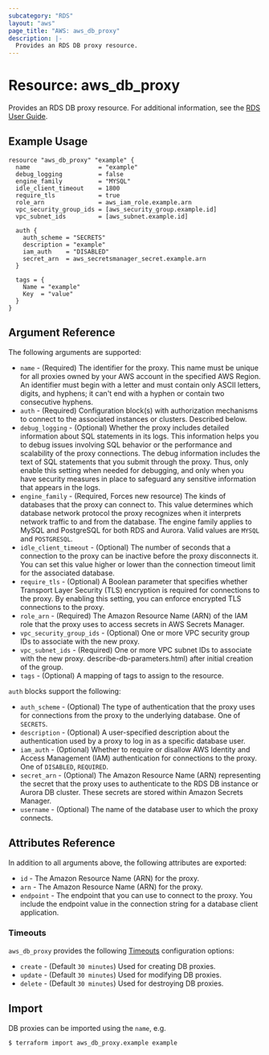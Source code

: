 ```yaml
---
subcategory: "RDS"
layout: "aws"
page_title: "AWS: aws_db_proxy"
description: |-
  Provides an RDS DB proxy resource.
---
```


# Resource: aws_db_proxy

Provides an RDS DB proxy resource. For additional information, see the [RDS User Guide](https://docs.aws.amazon.com/AmazonRDS/latest/UserGuide/rds-proxy.html).

## Example Usage

```hcl
resource "aws_db_proxy" "example" {
  name                   = "example"
  debug_logging          = false
  engine_family          = "MYSQL"
  idle_client_timeout    = 1800
  require_tls            = true
  role_arn               = aws_iam_role.example.arn
  vpc_security_group_ids = [aws_security_group.example.id]
  vpc_subnet_ids         = [aws_subnet.example.id]

  auth {
    auth_scheme = "SECRETS"
    description = "example"
    iam_auth    = "DISABLED"
    secret_arn  = aws_secretsmanager_secret.example.arn
  }

  tags = {
    Name = "example"
    Key  = "value"
  }
}
```

## Argument Reference

The following arguments are supported:

* `name` - (Required) The identifier for the proxy. This name must be unique for all proxies owned by your AWS account in the specified AWS Region. An identifier must begin with a letter and must contain only ASCII letters, digits, and hyphens; it can't end with a hyphen or contain two consecutive hyphens.
* `auth` - (Required) Configuration block(s) with authorization mechanisms to connect to the associated instances or clusters. Described below.
* `debug_logging` - (Optional) Whether the proxy includes detailed information about SQL statements in its logs. This information helps you to debug issues involving SQL behavior or the performance and scalability of the proxy connections. The debug information includes the text of SQL statements that you submit through the proxy. Thus, only enable this setting when needed for debugging, and only when you have security measures in place to safeguard any sensitive information that appears in the logs.
* `engine_family` - (Required, Forces new resource) The kinds of databases that the proxy can connect to. This value determines which database network protocol the proxy recognizes when it interprets network traffic to and from the database. The engine family applies to MySQL and PostgreSQL for both RDS and Aurora. Valid values are `MYSQL` and `POSTGRESQL`.
* `idle_client_timeout` - (Optional) The number of seconds that a connection to the proxy can be inactive before the proxy disconnects it. You can set this value higher or lower than the connection timeout limit for the associated database.
* `require_tls` - (Optional) A Boolean parameter that specifies whether Transport Layer Security (TLS) encryption is required for connections to the proxy. By enabling this setting, you can enforce encrypted TLS connections to the proxy.
* `role_arn` - (Required) The Amazon Resource Name (ARN) of the IAM role that the proxy uses to access secrets in AWS Secrets Manager.
* `vpc_security_group_ids` - (Optional) One or more VPC security group IDs to associate with the new proxy.
* `vpc_subnet_ids` - (Required) One or more VPC subnet IDs to associate with the new proxy.
describe-db-parameters.html) after initial creation of the group.
* `tags` - (Optional) A mapping of tags to assign to the resource.

`auth` blocks support the following:

* `auth_scheme` - (Optional) The type of authentication that the proxy uses for connections from the proxy to the underlying database. One of `SECRETS`.
* `description` - (Optional) A user-specified description about the authentication used by a proxy to log in as a specific database user.
* `iam_auth` - (Optional) Whether to require or disallow AWS Identity and Access Management (IAM) authentication for connections to the proxy. One of `DISABLED`, `REQUIRED`.
* `secret_arn` - (Optional) The Amazon Resource Name (ARN) representing the secret that the proxy uses to authenticate to the RDS DB instance or Aurora DB cluster. These secrets are stored within Amazon Secrets Manager.
* `username` - (Optional) The name of the database user to which the proxy connects.

## Attributes Reference

In addition to all arguments above, the following attributes are exported:

* `id` - The Amazon Resource Name (ARN) for the proxy.
* `arn` - The Amazon Resource Name (ARN) for the proxy.
* `endpoint` - The endpoint that you can use to connect to the proxy. You include the endpoint value in the connection string for a database client application.

### Timeouts

`aws_db_proxy` provides the following [Timeouts](/docs/configuration/resources.html#timeouts) configuration options:

- `create` - (Default `30 minutes`) Used for creating DB proxies.
- `update` - (Default `30 minutes`) Used for modifying DB proxies.
- `delete` - (Default `30 minutes`) Used for destroying DB proxies.

## Import

DB proxies can be imported using the `name`, e.g.

```
$ terraform import aws_db_proxy.example example
```

